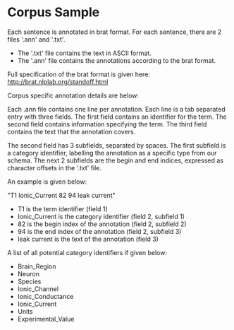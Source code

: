 # Corpus Sample

Each sentence is annotated in brat format. For each sentence, there are 2 files '.ann' and '.txt'. 
 - The '.txt' file contains the text in ASCII format. 
 - The '.ann' file contains the annotations according to the brat format. 
 
Full specification of the brat format is given here: http://brat.nlplab.org/standoff.html
 
Corpus specific annotation details are below:

Each .ann file contains one line per annotation. Each line is a tab separated entry with three fields. The first field contains an identifier for the term. The second field contains information specifying the term. The third field contains the text that the annotation covers.

The second field has 3 subfields, separated by spaces. The first subfield is a category identifier, labelling the annotation as a specific type from our schema. The next 2 subfields are the begin and end indices, expressed as character offsets in the '.txt' file.

An example is given below:

  "T1    Ionic_Current 82 94    leak current"

 - T1            is the term identifier (field 1)
 - Ionic_Current is the category identifier (field 2, subfield 1)
 - 82            is the begin index of the annotation (field 2, subfield 2)
 - 94            is the end index of the annotation (field 2, subfield 3)
 - leak current  is the text of the annotation (field 3)

A list of all potential category identifiers if given below:
- Brain_Region
- Neuron
- Species
- Ionic_Channel
- Ionic_Conductance
- Ionic_Current
- Units
- Experimental_Value

